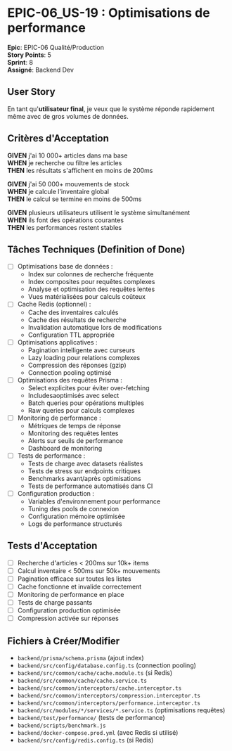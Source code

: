 # EPIC-06_US-19 : Optimisations de performance

**Epic**: EPIC-06 Qualité/Production  
**Story Points**: 5  
**Sprint**: 8  
**Assigné**: Backend Dev  

## User Story

En tant qu'**utilisateur final**, je veux que le système réponde rapidement même avec de gros volumes de données.

## Critères d'Acceptation

**GIVEN** j'ai 10 000+ articles dans ma base  
**WHEN** je recherche ou filtre les articles  
**THEN** les résultats s'affichent en moins de 200ms  

**GIVEN** j'ai 50 000+ mouvements de stock  
**WHEN** je calcule l'inventaire global  
**THEN** le calcul se termine en moins de 500ms  

**GIVEN** plusieurs utilisateurs utilisent le système simultanément  
**WHEN** ils font des opérations courantes  
**THEN** les performances restent stables  

## Tâches Techniques (Definition of Done)

- [ ] Optimisations base de données :
  - Index sur colonnes de recherche fréquente
  - Index composites pour requêtes complexes
  - Analyse et optimisation des requêtes lentes
  - Vues matérialisées pour calculs coûteux
- [ ] Cache Redis (optionnel) :
  - Cache des inventaires calculés
  - Cache des résultats de recherche
  - Invalidation automatique lors de modifications
  - Configuration TTL appropriée
- [ ] Optimisations applicatives :
  - Pagination intelligente avec curseurs
  - Lazy loading pour relations complexes
  - Compression des réponses (gzip)
  - Connection pooling optimisé
- [ ] Optimisations des requêtes Prisma :
  - Select explicites pour éviter over-fetching
  - Includesaoptimisés avec select
  - Batch queries pour opérations multiples
  - Raw queries pour calculs complexes
- [ ] Monitoring de performance :
  - Métriques de temps de réponse
  - Monitoring des requêtes lentes
  - Alerts sur seuils de performance
  - Dashboard de monitoring
- [ ] Tests de performance :
  - Tests de charge avec datasets réalistes
  - Tests de stress sur endpoints critiques
  - Benchmarks avant/après optimisations
  - Tests de performance automatisés dans CI
- [ ] Configuration production :
  - Variables d'environnement pour performance
  - Tuning des pools de connexion
  - Configuration mémoire optimisée
  - Logs de performance structurés

## Tests d'Acceptation

- [ ] Recherche d'articles < 200ms sur 10k+ items
- [ ] Calcul inventaire < 500ms sur 50k+ mouvements
- [ ] Pagination efficace sur toutes les listes
- [ ] Cache fonctionne et invalide correctement
- [ ] Monitoring de performance en place
- [ ] Tests de charge passants
- [ ] Configuration production optimisée
- [ ] Compression activée sur réponses

## Fichiers à Créer/Modifier

- `backend/prisma/schema.prisma` (ajout index)
- `backend/src/config/database.config.ts` (connection pooling)
- `backend/src/common/cache/cache.module.ts` (si Redis)
- `backend/src/common/cache/cache.service.ts`
- `backend/src/common/interceptors/cache.interceptor.ts`
- `backend/src/common/interceptors/compression.interceptor.ts`
- `backend/src/common/interceptors/performance.interceptor.ts`
- `backend/src/modules/*/services/*.service.ts` (optimisations requêtes)
- `backend/test/performance/` (tests de performance)
- `backend/scripts/benchmark.js`
- `backend/docker-compose.prod.yml` (avec Redis si utilisé)
- `backend/src/config/redis.config.ts` (si Redis)